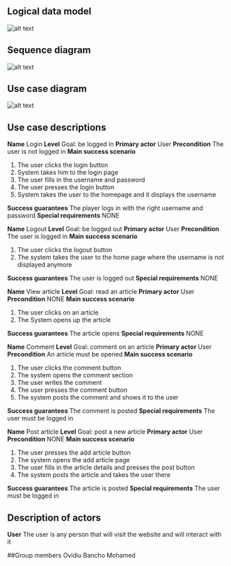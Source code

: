 ## Logical data model
![alt text](https://raw.githubusercontent.com/ovi28/fallproject/master/A6/logical%20data%20model.png)

## Sequence diagram
![alt text](https://raw.githubusercontent.com/ovi28/fallproject/master/A6/seq%20diagram.png)

## Use case diagram
![alt text](https://raw.githubusercontent.com/ovi28/fallproject/master/A6/Use%20case%20diagram.png)

## Use case descriptions
**Name** Login
**Level** Goal: be logged in
**Primary actor** User
**Precondition** The user is not logged in
**Main success scenario** 
1. The user clicks the login button
2. System takes him to the login page
3. The user fills in the username and password
4. The user presses the login button
5. System takes the user to the homepage and it displays the username

**Success guarantees** The player logs in with the right username and password
**Special requirements** NONE

**Name** Logout
**Level** Goal: be logged out
**Primary actor** User
**Precondition** The user is logged in
**Main success scenario** 
1. The user clicks the logout button
2. The system takes the user to the home page where the username is not displayed anymore

**Success guarantees** The user is logged out
**Special requirements** NONE

**Name** View article
**Level** Goal: read an article
**Primary actor** User
**Precondition** NONE
**Main success scenario**
1. The user clicks on an article
2. The System opens up the article

**Success guarantees** The article opens
**Special requirements** NONE

**Name** Comment
**Level** Goal: comment on an article
**Primary actor** User
**Precondition** An article must be opened 
**Main success scenario**
1. The user clicks the comment button
2. The system opens the comment section
3. The user writes the comment
4. The user presses the comment button
5. The system posts the comment and shows it to the user

**Success guarantees** The comment is posted
**Special requirements** The user must be logged in

**Name** Post article
**Level** Goal: post a new article
**Primary actor** User
**Precondition** NONE
**Main success scenario** 
1. The user presses the add article button
2. The system opens the add article page
3. The user fills in the article details and presses the post button
4. The system posts the article and takes the user there

**Success guarantees** The article is posted
**Special requirements** The user must be logged in


## Description of actors
**User** The user is any person that will visit the website and will interact with it


##Group members
Ovidiu 
Bancho 
Mohamed 